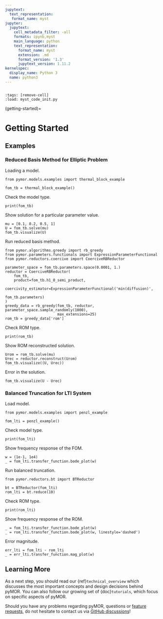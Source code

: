 ```yaml
---
jupytext:
  text_representation:
   format_name: myst
jupyter:
  jupytext:
    cell_metadata_filter: -all
    formats: ipynb,myst
    main_language: python
    text_representation:
      format_name: myst
      extension: .md
      format_version: '1.3'
      jupytext_version: 1.11.2
kernelspec:
  display_name: Python 3
  name: python3
---
```


```{try_on_binder}
```

```{code-cell}
:tags: [remove-cell]
:load: myst_code_init.py
```

(getting-started)=

# Getting Started

## Examples

### Reduced Basis Method for Elliptic Problem

Loading a model.

```{code-cell}
from pymor.models.examples import thermal_block_example

fom_tb = thermal_block_example()
```

Check the model type.

```{code-cell}
print(fom_tb)
```

Show solution for a particular parameter value.

```{code-cell}
mu = [0.1, 0.2, 0.5, 1]
U = fom_tb.solve(mu)
fom_tb.visualize(U)
```

Run reduced basis method.

```{code-cell}
from pymor.algorithms.greedy import rb_greedy
from pymor.parameters.functionals import ExpressionParameterFunctional
from pymor.reductors.coercive import CoerciveRBReductor

parameter_space = fom_tb.parameters.space(0.0001, 1.)
reductor = CoerciveRBReductor(
    fom_tb,
    product=fom_tb.h1_0_semi_product,
    coercivity_estimator=ExpressionParameterFunctional('min(diffusion)',
                                                       fom_tb.parameters)
)
greedy_data = rb_greedy(fom_tb, reductor, parameter_space.sample_randomly(1000),
                        max_extensions=25)
rom_tb = greedy_data['rom']
```

Check ROM type.

```{code-cell}
print(rom_tb)
```

Show ROM reconstructed solution.

```{code-cell}
Urom = rom_tb.solve(mu)
Urec = reductor.reconstruct(Urom)
fom_tb.visualize((U, Urec))
```

Error in the solution.

```{code-cell}
fom_tb.visualize(U - Urec)
```

### Balanced Truncation for LTI System

Load model.

```{code-cell}
from pymor.models.examples import penzl_example

fom_lti = penzl_example()
```

Check model type.

```{code-cell}
print(fom_lti)
```

Show frequency response of the FOM.

```{code-cell}
w = (1e-1, 1e4)
_ = fom_lti.transfer_function.bode_plot(w)
```

Run balanced truncation.

```{code-cell}
from pymor.reductors.bt import BTReductor

bt = BTReductor(fom_lti)
rom_lti = bt.reduce(10)
```

Check ROM type.

```{code-cell}
print(rom_lti)
```

Show frequency response of the ROM.

```{code-cell}
_ = fom_lti.transfer_function.bode_plot(w)
_ = rom_lti.transfer_function.bode_plot(w, linestyle='dashed')
```

Error magnitude.

```{code-cell}
err_lti = fom_lti - rom_lti
_ = err_lti.transfer_function.mag_plot(w)
```

## Learning More

As a next step, you should read our {ref}`technical_overview` which discusses the
most important concepts and design decisions behind pyMOR. You can also follow our
growing set of {doc}`tutorials`, which focus on specific aspects of pyMOR.

Should you have any problems regarding pyMOR, questions or
[feature requests](<https://github.com/pymor/pymor/issues>), do not hesitate
to contact us via
[GitHub discussions](<https://github.com/pymor/pymor/discussions>)!
